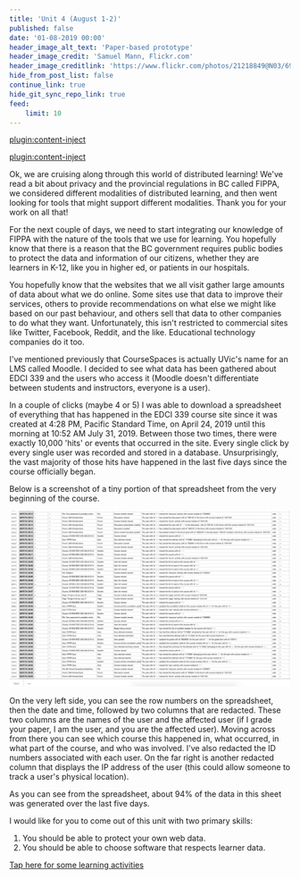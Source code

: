 ```yaml
---
title: 'Unit 4 (August 1-2)'
published: false
date: '01-08-2019 00:00'
header_image_alt_text: 'Paper-based prototype'
header_image_credit: 'Samuel Mann, Flickr.com'
header_image_creditlink: 'https://www.flickr.com/photos/21218849@N03/6968244538/'
hide_from_post_list: false
continue_link: true
hide_git_sync_repo_link: true
feed:
    limit: 10
---
```


[plugin:content-inject](_important-reminders)

[plugin:content-inject](_class-preparations)

Ok, we are cruising along through this world of distributed learning! We've read a bit about privacy and the provincial regulations in BC called FIPPA, we considered different modalities of distributed learning, and then went looking for tools that might support different modalities. Thank you for your work on all that!

For the next couple of days, we need to start integrating our knowledge of FIPPA with the nature of the tools that we use for learning. You hopefully know that there is a reason that the BC government requires public bodies to protect the data and information of our citizens, whether they are learners in K-12, like you in higher ed, or patients in our hospitals.

You hopefully know that the websites that we all visit gather large amounts of data about what we do online. Some sites use that data to improve their services, others to provide recommendations on what else we might like based on our past behaviour, and others sell that data to other companies to do what they want. Unfortunately, this isn't restricted to commercial sites like Twitter, Facebook, Reddit, and the like. Educational technology companies do it too.

I've mentioned previously that CourseSpaces is actually UVic's name for an LMS called Moodle. I decided to see what data has been gathered about EDCI 339 and the users who access it (Moodle doesn't differentiate between students and instructors, everyone is a user).

In a couple of clicks (maybe 4 or 5) I was able to download a spreadsheet of everything that has happened in the EDCI 339 course site since it was created at 4:28 PM, Pacific Standard Time, on April 24, 2019 until this morning at 10:52 AM July 31, 2019. Between those two times, there were exactly 10,000 'hits' or events that occurred in the site. Every single click by every single user was recorded and stored in a database. Unsurprisingly, the vast majority of those hits have happened in the last five days since the course officially began.

Below is a screenshot of a tiny portion of that spreadsheet from the very beginning of the course.

![](moodle-data-1.png)

On the very left side, you can see the row numbers on the spreadsheet, then the date and time, followed by two columns that are redacted. These two columns are the names of the user and the affected user (if I grade your paper, I am the user, and you are the affected user). Moving across from there you can see which course this happened in, what occurred, in what part of the course, and who was involved. I've also redacted the ID numbers associated with each user. On the far right is another redacted column that displays the IP address of the user (this could allow someone to track a user's physical location).

As you can see from the spreadsheet, about 94% of the data in this sheet was generated over the last five days.

I would like for you to come out of this unit with two primary skills:

1. You should be able to protect your own web data.
2. You should be able to choose software that respects learner data.

[Tap here for some learning activities](https://teaching.madland.ca/edci339/unit-04-tracking?classes=btn,btn-primary)
